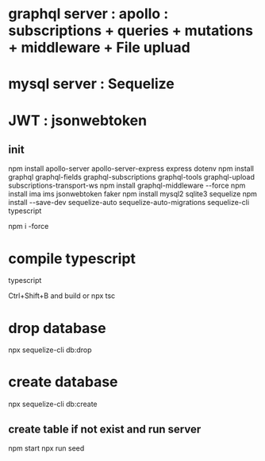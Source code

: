 # graphql server : apollo : subscriptions + queries + mutations + middleware + File upluad

# mysql server : Sequelize

# JWT : jsonwebtoken 

## init
npm install apollo-server apollo-server-express express dotenv
npm install graphql graphql-fields graphql-subscriptions graphql-tools graphql-upload subscriptions-transport-ws
npm install graphql-middleware --force
npm install ima ims jsonwebtoken faker 
npm install mysql2 sqlite3 sequelize
npm install --save-dev sequelize-auto sequelize-auto-migrations sequelize-cli typescript

npm i -force

# compile typescript
typescript

Ctrl+Shift+B and build or npx tsc

# drop database

npx sequelize-cli db:drop 

# create database

npx sequelize-cli db:create

## create table if not exist and run server
npm start 
npx run seed

